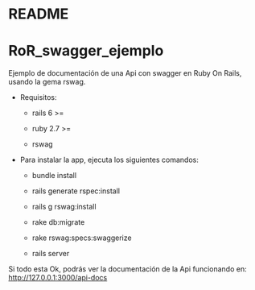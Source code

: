 # README
# RoR_swagger_ejemplo

Ejemplo de documentación de una Api con swagger en Ruby On Rails, usando la gema rswag.

* Requisitos:

  - rails 6 >=

  - ruby  2.7 >=

  - rswag



* Para instalar la app, ejecuta los siguientes comandos:

  - bundle install

  - rails generate rspec:install

  - rails g rswag:install

  - rake db:migrate

  - rake rswag:specs:swaggerize

  - rails server

Si todo esta Ok, podrás ver la documentación de la Api funcionando en: http://127.0.0.1:3000/api-docs
